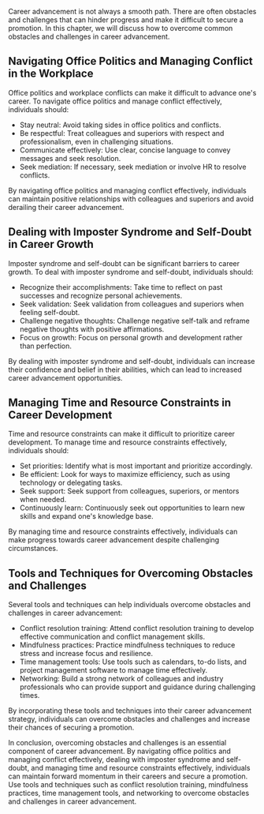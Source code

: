
Career advancement is not always a smooth path. There are often obstacles and challenges that can hinder progress and make it difficult to secure a promotion. In this chapter, we will discuss how to overcome common obstacles and challenges in career advancement.

Navigating Office Politics and Managing Conflict in the Workplace
-----------------------------------------------------------------

Office politics and workplace conflicts can make it difficult to advance one's career. To navigate office politics and manage conflict effectively, individuals should:

* Stay neutral: Avoid taking sides in office politics and conflicts.
* Be respectful: Treat colleagues and superiors with respect and professionalism, even in challenging situations.
* Communicate effectively: Use clear, concise language to convey messages and seek resolution.
* Seek mediation: If necessary, seek mediation or involve HR to resolve conflicts.

By navigating office politics and managing conflict effectively, individuals can maintain positive relationships with colleagues and superiors and avoid derailing their career advancement.

Dealing with Imposter Syndrome and Self-Doubt in Career Growth
--------------------------------------------------------------

Imposter syndrome and self-doubt can be significant barriers to career growth. To deal with imposter syndrome and self-doubt, individuals should:

* Recognize their accomplishments: Take time to reflect on past successes and recognize personal achievements.
* Seek validation: Seek validation from colleagues and superiors when feeling self-doubt.
* Challenge negative thoughts: Challenge negative self-talk and reframe negative thoughts with positive affirmations.
* Focus on growth: Focus on personal growth and development rather than perfection.

By dealing with imposter syndrome and self-doubt, individuals can increase their confidence and belief in their abilities, which can lead to increased career advancement opportunities.

Managing Time and Resource Constraints in Career Development
------------------------------------------------------------

Time and resource constraints can make it difficult to prioritize career development. To manage time and resource constraints effectively, individuals should:

* Set priorities: Identify what is most important and prioritize accordingly.
* Be efficient: Look for ways to maximize efficiency, such as using technology or delegating tasks.
* Seek support: Seek support from colleagues, superiors, or mentors when needed.
* Continuously learn: Continuously seek out opportunities to learn new skills and expand one's knowledge base.

By managing time and resource constraints effectively, individuals can make progress towards career advancement despite challenging circumstances.

Tools and Techniques for Overcoming Obstacles and Challenges
------------------------------------------------------------

Several tools and techniques can help individuals overcome obstacles and challenges in career advancement:

* Conflict resolution training: Attend conflict resolution training to develop effective communication and conflict management skills.
* Mindfulness practices: Practice mindfulness techniques to reduce stress and increase focus and resilience.
* Time management tools: Use tools such as calendars, to-do lists, and project management software to manage time effectively.
* Networking: Build a strong network of colleagues and industry professionals who can provide support and guidance during challenging times.

By incorporating these tools and techniques into their career advancement strategy, individuals can overcome obstacles and challenges and increase their chances of securing a promotion.

In conclusion, overcoming obstacles and challenges is an essential component of career advancement. By navigating office politics and managing conflict effectively, dealing with imposter syndrome and self-doubt, and managing time and resource constraints effectively, individuals can maintain forward momentum in their careers and secure a promotion. Use tools and techniques such as conflict resolution training, mindfulness practices, time management tools, and networking to overcome obstacles and challenges in career advancement.
